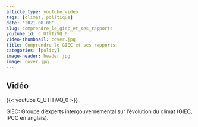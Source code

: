 ```yaml
---
article_type: youtube_video
tags: [climat, politique]
date: '2021-08-08'
slug: comprendre_le_giec_et_ses_rapports
youtube_id: C_UTlTiVQ_0
video-thumbnail: cover.jpg
title: Comprendre le GIEC et ses rapports
categories: [policy]
image-header: header.jpg
image: cover.jpg
---
```


## Vidéo

{{< youtube C_UTlTiVQ_0 >}}

GIEC: Groupe d’experts intergouvernemental sur l’évolution du climat
(GIEC, IPCC en anglais).
